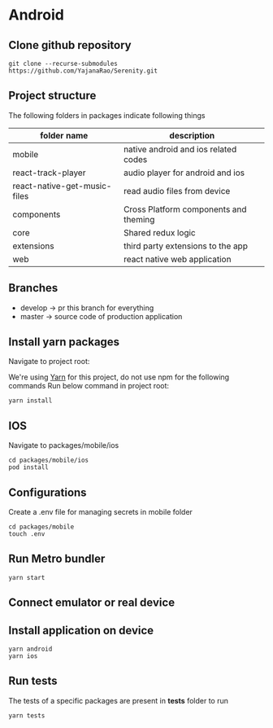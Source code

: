 # Android

## Clone github repository

```shell
git clone --recurse-submodules https://github.com/YajanaRao/Serenity.git
```

## Project structure

The following folders in packages indicate following things

| folder name                  | description                           |
| ---------------------------- | ------------------------------------- |
| mobile                       | native android and ios related codes  |
| react-track-player           | audio player for android and ios      |
| react-native-get-music-files | read audio files from device          |
| components                   | Cross Platform components and theming |
| core                         | Shared redux logic                    |
| extensions                   | third party extensions to the app     |
| web                          | react native web application          |

## Branches

- develop -> pr this branch for everything
- master -> source code of production application

## Install yarn packages

Navigate to project root:

We're using [Yarn](https://yarnpkg.com) for this project, do not use npm for the following commands
Run below command in project root:

```shell
yarn install
```

## IOS

Navigate to packages/mobile/ios

```shell
cd packages/mobile/ios
pod install
```

## Configurations

Create a .env file for managing secrets in mobile folder

```shell
cd packages/mobile
touch .env
```

## Run Metro bundler

```shell
yarn start
```

## Connect emulator or real device

## Install application on device

```shell
yarn android
yarn ios
```

## Run tests

The tests of a specific packages are present in **tests** folder to run

```shell
yarn tests
```
